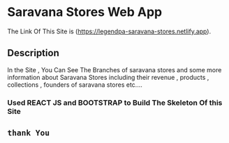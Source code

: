 # Saravana Stores Web App

The Link Of This Site is (https://legendpa-saravana-stores.netlify.app).

## Description

In the Site , You Can See The Branches of saravana stores and some more information about Saravana Stores including their revenue , products , collections , founders of saravana stores etc....

### Used REACT JS and BOOTSTRAP to Build The Skeleton Of this Site 

## `thank You`
